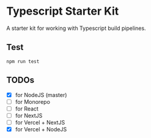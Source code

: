 # Typescript Starter Kit

A starter kit for working with Typescript build pipelines.

## Test

```shell
npm run test
```

## TODOs

- [x] for NodeJS (master)
- [ ] for Monorepo
- [ ] for React
- [ ] for NextJS
- [ ] for Vercel + NextJS
- [x] for Vercel + NodeJS

